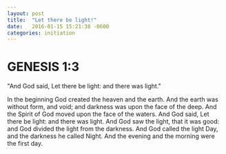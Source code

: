 ```yaml
---
layout: post
title:  "Let there be light!"
date:   2016-01-15 15:21:38 -0600
categories: initiation
---
```

# GENESIS 1:3

"And God said, Let there be light: and there was light."

In the beginning God created the heaven and the earth. And the earth was without form, and void; and darkness was upon the face of the deep. And the Spirit of God moved upon the face of the waters. And God said, Let there be light: and there was light. And God saw the light, that it was good: and God divided the light from the darkness. And God called the light Day, and the darkness he called Night. And the evening and the morning were the first day.

